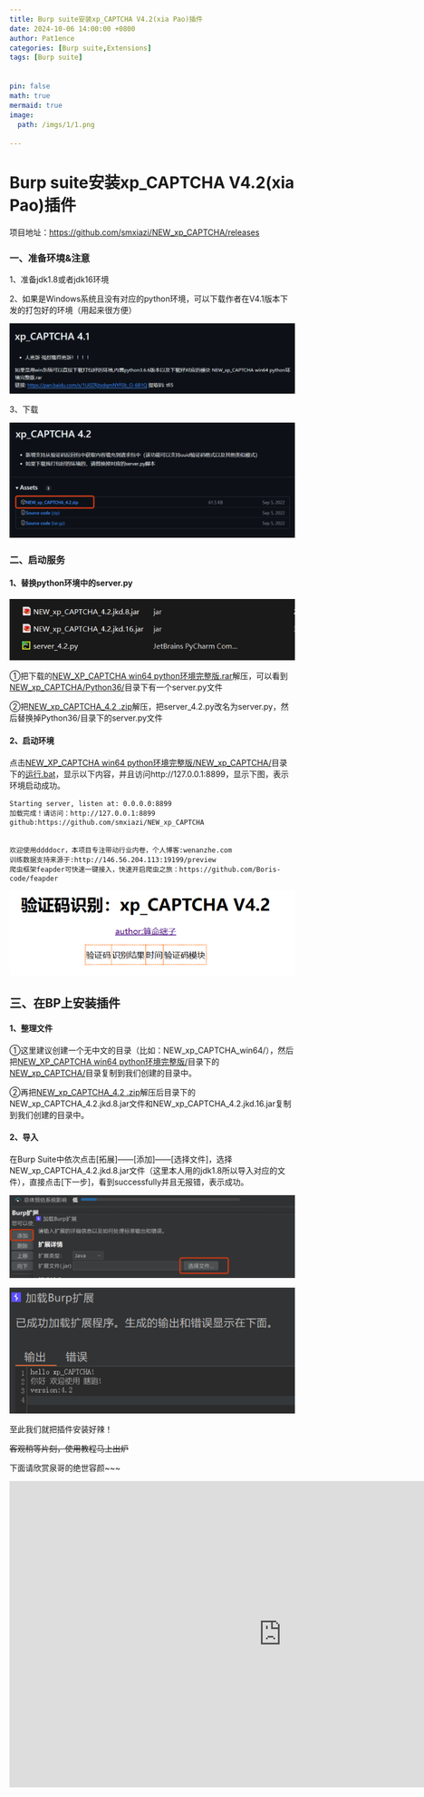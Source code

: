 ```yaml
---
title: Burp suite安装xp_CAPTCHA V4.2(xia Pao)插件
date: 2024-10-06 14:00:00 +0800
author: Pat1ence
categories: [Burp suite,Extensions]
tags: [Burp suite]


pin: false
math: true
mermaid: true
image:
  path: /imgs/1/1.png

---
```




# Burp suite安装xp_CAPTCHA V4.2(xia Pao)插件

项目地址：https://github.com/smxiazi/NEW_xp_CAPTCHA/releases

### 一、准备环境&注意

1、准备jdk1.8或者jdk16环境



2、如果是Windows系统且没有对应的python环境，可以下载作者在V4.1版本下发的打包好的环境（用起来很方便）



![img](https://raw.githubusercontent.com/Leaderchen007/Leaderchen007.github.io/refs/heads/main/imgs/1/2.png)



3、下载

![img](https://raw.githubusercontent.com/Leaderchen007/Leaderchen007.github.io/refs/heads/main/imgs/1/3.png)



### 二、启动服务

#### 1、替换python环境中的server.py

![img](https://raw.githubusercontent.com/Leaderchen007/Leaderchen007.github.io/refs/heads/main/imgs/1/4.png)

①把下载的<u>NEW_XP_CAPTCHA win64 python环境完整版.rar</u>解压，可以看到<u>NEW_xp_CAPTCHA/Python36/</u>目录下有一个server.py文件

②把<u>NEW_xp_CAPTCHA_4.2 .zip</u>解压，把server_4.2.py改名为server.py，然后替换掉Python36/目录下的server.py文件

#### 2、启动环境

点击<u>NEW_XP_CAPTCHA win64 python环境完整版/NEW_xp_CAPTCHA/</u>目录下的<u>运行.bat</u>，显示以下内容，并且访问http://127.0.0.1:8899，显示下图，表示环境启动成功。

~~~
Starting server, listen at: 0.0.0.0:8899
加载完成！请访问：http://127.0.0.1:8899
github:https://github.com/smxiazi/NEW_xp_CAPTCHA


欢迎使用ddddocr，本项目专注带动行业内卷，个人博客:wenanzhe.com
训练数据支持来源于:http://146.56.204.113:19199/preview
爬虫框架feapder可快速一键接入，快速开启爬虫之旅：https://github.com/Boris-code/feapder
~~~

![img](https://raw.githubusercontent.com/Leaderchen007/Leaderchen007.github.io/refs/heads/main/imgs/1/1.png)

## 三、在BP上安装插件

#### 1、整理文件

①这里建议创建一个无中文的目录（比如：NEW_xp_CAPTCHA_win64/），然后把<u>NEW_XP_CAPTCHA win64 python环境完整版/</u>目录下的<u>NEW_xp_CAPTCHA/</u>目录复制到我们创建的目录中。

②再把<u>NEW_xp_CAPTCHA_4.2 .zip</u>解压后目录下的NEW_xp_CAPTCHA_4.2.jkd.8.jar文件和NEW_xp_CAPTCHA_4.2.jkd.16.jar复制到我们创建的目录中。

#### 2、导入

在Burp Suite中依次点击[拓展]——[添加]——[选择文件]，选择NEW_xp_CAPTCHA_4.2.jkd.8.jar文件（这里本人用的jdk1.8所以导入对应的文件），直接点击[下一步]，看到successfully并且无报错，表示成功。

![img](https://raw.githubusercontent.com/Leaderchen007/Leaderchen007.github.io/refs/heads/main/imgs/1/5.png)

![img](https://raw.githubusercontent.com/Leaderchen007/Leaderchen007.github.io/refs/heads/main/imgs/1/6.png)



至此我们就把插件安装好辣！

~~客观稍等片刻，使用教程马上出炉~~



下面请欣赏泉哥的绝世容颜~~~



<iframe width="960" height="540" frameborder="0" src="https://open.douyin.com/player/video?vid=7422095296701746482&autoplay=0" referrerpolicy="unsafe-url" allowfullscreen></iframe>







